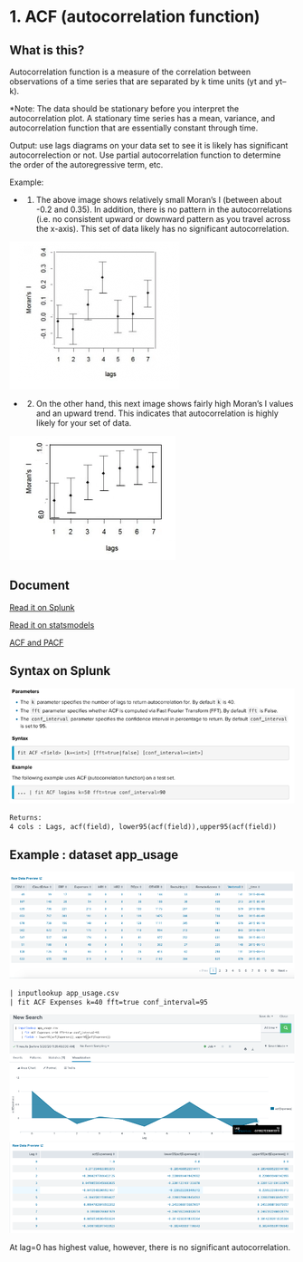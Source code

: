 # 1. ACF (autocorrelation function)
## What is this?
Autocorrelation function is a measure of the correlation between observations of a time series that are separated by k time units (yt and yt–k). 

*Note: The data should be stationary before you interpret the autocorrelation plot. A stationary time series has a mean, variance, and autocorrelation function that are essentially constant through time.

Output: use lags diagrams on your data set to see it is likely has significant autocorrelection or not. Use partial autocorrelation function to determine the order of the autoregressive term, etc.

Example:
* 1. The above image shows relatively small Moran’s I (between about -0.2 and 0.35). In addition, there is no pattern in the autocorrelations (i.e. no consistent upward or downward pattern as you travel across the x-axis). This set of data likely has no significant autocorrelation.

![](image./ACF1.png)

* 2. On the other hand, this next image shows fairly high Moran’s I values and an upward trend. This indicates that autocorrelation is highly likely for your set of data.

![](image./ACF2.png)

## Document
[Read it on Splunk](https://docs.splunk.com/Documentation/MLApp/5.1.0/User/Algorithms#ACF_.28autocorrelation_function.29)

[Read it on statsmodels](https://www.statsmodels.org/stable/generated/statsmodels.tsa.stattools.acf.html)

[ACF and PACF](https://machinelearningmastery.com/gentle-introduction-autocorrelation-partial-autocorrelation/)
## Syntax on Splunk
![](image./ACF_syntax.png)

	Returns: 
	4 cols : Lags, acf(field), lower95(acf(field)),upper95(acf(field))
	

## Example : dataset app_usage
![](image./ACF3.png)

	| inputlookup app_usage.csv
	| fit ACF Expenses k=40 fft=true conf_interval=95
![](image./ACF4.png)
![](image./ACF5.png)

At lag=0 has highest value, however, there is no significant autocorrelation.
